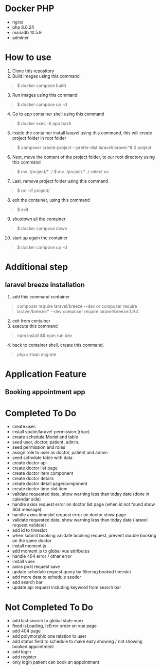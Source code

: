 # Docker PHP
* nginx
* php 8.0.24
* mariadb 10.5.9
* adminer

# How to use
1. Clone this repository
2. Build images using this command
> $ docker compose build
3. Run images using this command
> $ docker compose up -d
4. Go to app container shell using this command
> $ docker exec -it app bash
5. Inside the container install laravel using this command, this will create project folder in root folder
> $ composer create-project --prefer-dist laravel/laravel:^8.0 project
6. Next, move the content of the project folder, to our root directory using this command
> $ mv ./project/* ./
> $ mv ./project.* ./
select no
7. Last, remove project folder using this command 
> $ rm -rf project/
8. exit the container, using this command
> $ exit
9. shutdown all the container
> $ docker compose down
10. start up again the container
> $ docker compose up -d

# Additional step
## laravel breeze installation
1. add this command container
> composer require laravel/breeze --dev
or
> composer require laravel/breeze:* --dev
> composer require laravel/breeze:1.9.4
2. exit from container
3. execute this command
> npm install && npm run dev
4. back to container shell, create this command.
> php artisan migrate

# Application Feature
## Booking appointment app


# Completed To Do
* create user.
* install spatie/laravel-permission (rbac).
* create schedule Model and table
* seed user, doctor, patient, admin. 
* seed permission and roles
* assign role to user as doctor, patient and admin
* seed schedule table with data
* create doctor api
* create doctor list page
* create doctor item component
* create doctor details
* create doctor detail page/component
* create doctor time slot item
* validate requested date, show warning less than today date (done in calendar side)
* handle axios request error on doctor list page (when id not found show 404 message)
* handle axios timeslot request error on doctor show page
* validate requested date, show warning less than today date (laravel request validate)
* add id to timeslot 
* when submit booking validate booking request, prevent double booking on the same doctor
* install moment js
* add moment js to global vue attributes
* handle 404 error / other error
* install vuex
* axios post request save
* update schedule request query by filtering booked timeslot
* add more data to schedule seeder
* add search bar
* update api request including keyword from search bar

# Not Completed To Do
* add last search to global state vuex
* fixed isLoading, isError order on vue page
* add 404 page
* add polymorphic one relation to user
* add status field to schedule to make eazy showing / not showing booked appointment
* add login 
* add register
* only login patient can book an appointment 